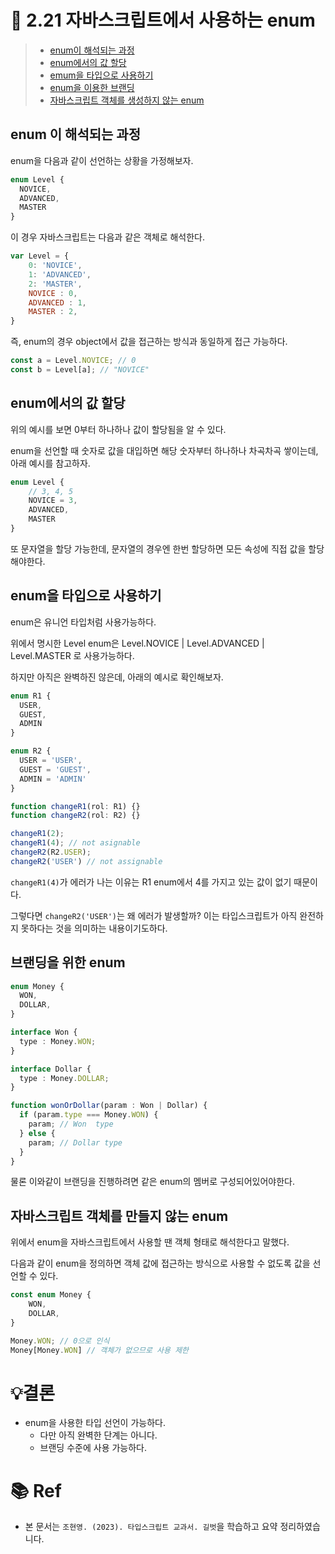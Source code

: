 # 📌 2.21 자바스크립트에서 사용하는 enum

> - [enum이 해석되는 과정](#enum-이-해석되는-과정)
> - [enum에서의 값 할당](#enum에서의-값-할당)
> - [emum을 타입으로 사용하기](#enum을-타입으로-사용하기)
> - [enum을 이용한 브랜딩](#브랜딩을-위한-enum)
> - [자바스크립트 객체를 생성하지 않는 enum](#자바스크립트-객체를-만들지-않는-enum)

## enum 이 해석되는 과정

enum을 다음과 같이 선언하는 상황을 가정해보자.

```js
enum Level {
  NOVICE,
  ADVANCED,
  MASTER
}
```

이 경우 자바스크립트는 다음과 같은 객체로 해석한다.

```js
var Level = {
    0: 'NOVICE',
    1: 'ADVANCED',
    2: 'MASTER',
    NOVICE : 0,
    ADVANCED : 1,
    MASTER : 2,
}
```

즉, enum의 경우 object에서 값을 접근하는 방식과 동일하게 접근 가능하다.

```js
const a = Level.NOVICE; // 0
const b = Level[a]; // "NOVICE"
```

## enum에서의 값 할당

위의 예시를 보면 0부터 하나하나 값이 할당됨을 알 수 있다.

enum을 선언할 때 숫자로 값을 대입하면 해당 숫자부터 하나하나 차곡차곡 쌓이는데, 아래 예시를 참고하자.

```js
enum Level {
    // 3, 4, 5
    NOVICE = 3,
    ADVANCED, 
    MASTER
}
```

또 문자열을 할당 가능한데, 문자열의 경우엔 한번 할당하면 모든 속성에 직접 값을 할당해야한다.

## enum을 타입으로 사용하기

enum은 유니언 타입처럼 사용가능하다.

위에서 명시한 Level enum은 Level.NOVICE | Level.ADVANCED | Level.MASTER 로 사용가능하다.

하지만 아직은 완벽하진 않은데, 아래의 예시로 확인해보자.

```ts
enum R1 {
  USER,
  GUEST,
  ADMIN
}

enum R2 {
  USER = 'USER',
  GUEST = 'GUEST',
  ADMIN = 'ADMIN'
}

function changeR1(rol: R1) {}
function changeR2(rol: R2) {}

changeR1(2);
changeR1(4); // not asignable
changeR2(R2.USER);
changeR2('USER') // not assignable
```

`changeR1(4)`가 에러가 나는 이유는 R1 enum에서 4를 가지고 있는 값이 없기 때문이다.

그렇다면 `changeR2('USER')`는 왜 에러가 발생할까? 이는 타입스크립트가 아직 완전하지 못하다는 것을 의미하는 내용이기도하다.

## 브랜딩을 위한 enum

```ts
enum Money {
  WON,
  DOLLAR,
}

interface Won {
  type : Money.WON;
}

interface Dollar {
  type : Money.DOLLAR;
}

function wonOrDollar(param : Won | Dollar) {
  if (param.type === Money.WON) {
    param; // Won  type
  } else {
    param; // Dollar type
  }
}
```

물론 이와같이 브랜딩을 진행하려면 같은 enum의 멤버로 구성되어있어야한다.

## 자바스크립트 객체를 만들지 않는 enum

위에서 enum을 자바스크립트에서 사용할 땐 객체 형태로 해석한다고 말했다.

다음과 같이 enum을 정의하면 객체 값에 접근하는 방식으로 사용할 수 없도록 값을 선언할 수 있다.

```ts
const enum Money {
    WON,
    DOLLAR,
}

Money.WON; // 0으로 인식
Money[Money.WON] // 객체가 없으므로 사용 제한
```

# 💡결론

- enum을 사용한 타입 선언이 가능하다.
  - 다만 아직 완벽한 단계는 아니다.
  - 브랜딩 수준에 사용 가능하다.

# 📚 Ref

- 본 문서는 `조현영. (2023). 타입스크립트 교과서. 길벗`을 학습하고 요약 정리하였습니다.
